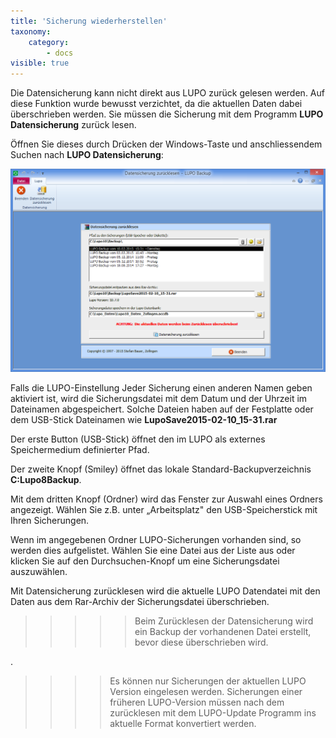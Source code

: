 ```yaml
---
title: 'Sicherung wiederherstellen'
taxonomy:
    category:
        - docs
visible: true
---
```


Die Datensicherung kann nicht direkt aus LUPO zurück gelesen werden. Auf diese Funktion wurde bewusst verzichtet, da die aktuellen Daten dabei überschrieben werden. Sie müssen die Sicherung mit dem Programm **LUPO Datensicherung** zurück lesen.

Öffnen Sie dieses durch Drücken der Windows-Taste und anschliessendem Suchen nach **LUPO Datensicherung**:

![lupo-backup](../../images/lupo-backup.png)

Falls die LUPO-Einstellung Jeder Sicherung einen anderen Namen geben aktiviert ist, wird die Sicherungsdatei mit dem Datum und der Uhrzeit im Dateinamen abgespeichert. Solche Dateien haben auf der Festplatte oder dem USB-Stick Dateinamen wie **LupoSave2015-02-10_15-31.rar**

Der erste Button (USB-Stick) öffnet den im LUPO als externes Speichermedium definierter Pfad.

Der zweite Knopf (Smiley) öffnet das lokale Standard-Backupverzeichnis **C:Lupo8Backup**.

Mit dem dritten Knopf (Ordner) wird das Fenster zur Auswahl eines Ordners angezeigt. Wählen Sie z.B. unter „Arbeitsplatz" den USB-Speicherstick mit Ihren Sicherungen.

Wenn im angegebenen Ordner LUPO-Sicherungen vorhanden sind, so werden dies aufgelistet. Wählen Sie eine Datei aus der Liste aus oder klicken Sie auf den Durchsuchen-Knopf um eine Sicherungsdatei auszuwählen.

Mit <span class="btn">Datensicherung zurücklesen</span> wird die aktuelle LUPO Datendatei mit den Daten aus dem Rar-Archiv der Sicherungsdatei überschrieben.


>>>>> Beim Zurücklesen der Datensicherung wird ein Backup der vorhandenen Datei erstellt, bevor diese überschrieben wird.

.

>>>> Es können nur Sicherungen der aktuellen LUPO Version eingelesen werden. Sicherungen einer früheren LUPO-Version müssen nach dem zurücklesen mit dem LUPO-Update Programm ins aktuelle Format konvertiert werden.
